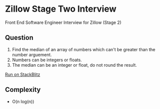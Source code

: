 # Zillow Stage Two Interview

Front End Software Engineer Interview for Zillow (Stage 2)

## Question

1. Find the median of an array of numbers which can't be greater than the number arguement.
2. Numbers can be integers or floats.
3. The median can be an integer or float, do not round the result.

[Run on StackBlitz](https://stackblitz.com/edit/zillow-stage-two-interview)

## Complexity 
 - O(n log(n))
